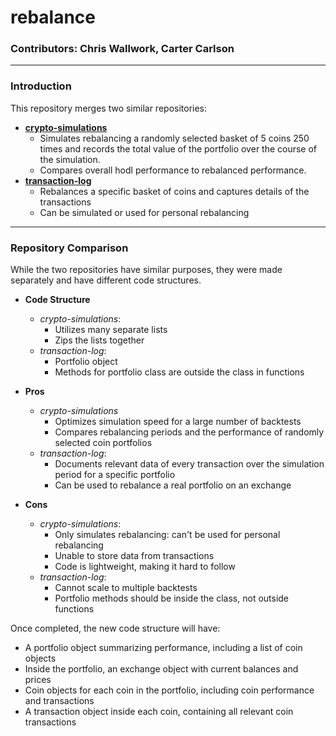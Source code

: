 # rebalance

### Contributors: Chris Wallwork, Carter Carlson

---

### Introduction
This repository merges two similar repositories:
* __[crypto-simulations](https://github.com/cartercarlson/crypto-simulations)__
  * Simulates rebalancing a randomly selected basket of 5 coins 250 times and records the total value of the portfolio
    over the course of the simulation.
  * Compares overall hodl performance to rebalanced performance.
* __[transaction-log](https://github.com/cartercarlson/transaction-log)__
  * Rebalances a specific basket of coins and captures details of the transactions
  * Can be simulated or used for personal rebalancing

---
### Repository Comparison
While the two repositories have similar purposes, they were made separately and have different code structures.
* __Code Structure__
  * _crypto-simulations_:
    * Utilizes many separate lists
    * Zips the lists together
  * _transaction-log_:
    * Portfolio object
    * Methods for portfolio class are outside the class in functions 
* __Pros__
  - _crypto-simulations_
    * Optimizes simulation speed for a large number of backtests
    * Compares rebalancing periods and the performance of randomly selected coin portfolios
  * _transaction-log_:
    * Documents relevant data of every transaction over the simulation period for a specific portfolio
    * Can be used to rebalance a real portfolio on an exchange

* __Cons__
  * _crypto-simulations_:
    * Only simulates rebalancing: can't be used for personal rebalancing
    * Unable to store data from transactions
    * Code is lightweight, making it hard to follow
  * _transaction-log_:
    * Cannot scale to multiple backtests
    * Portfolio methods should be inside the class, not outside functions

Once completed, the new code structure will have:
* A portfolio object summarizing performance, including a list of coin objects
* Inside the portfolio, an exchange object with current balances and prices
* Coin objects for each coin in the portfolio, including coin performance and transactions
* A transaction object inside each coin, containing all relevant coin transactions
